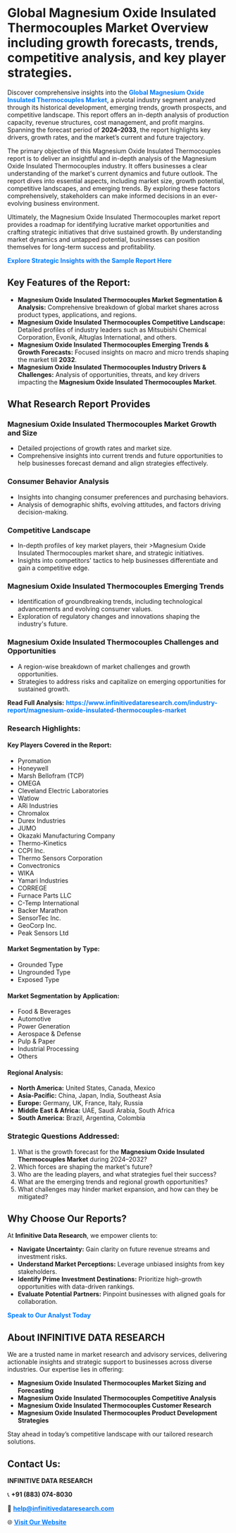 <h1>Global Magnesium Oxide Insulated Thermocouples Market Overview including growth forecasts, trends, competitive analysis, and key player strategies.</h1>
<p>
Discover comprehensive insights into the 
<a href="https://www.infinitivedataresearch.com/industry-report/magnesium-oxide-insulated-thermocouples-market" rel="dofollow" style="color: #007BFF; text-decoration: none;"><strong>Global Magnesium Oxide Insulated Thermocouples Market</strong></a>, a pivotal industry segment analyzed through its historical development, emerging trends, growth prospects, and competitive landscape. This report offers an in-depth analysis of production capacity, revenue structures, cost management, and profit margins. Spanning the forecast period of <strong>2024–2033</strong>, the report highlights key drivers, growth rates, and the market’s current and future trajectory.
</p>
<p>
The primary objective of this Magnesium Oxide Insulated Thermocouples report is to deliver an insightful and in-depth analysis of the Magnesium Oxide Insulated Thermocouples industry. It offers businesses a clear understanding of the market's current dynamics and future outlook. The report dives into essential aspects, including market size, growth potential, competitive landscapes, and emerging trends. By exploring these factors comprehensively, stakeholders can make informed decisions in an ever-evolving business environment.
</p>
<p>
Ultimately, the Magnesium Oxide Insulated Thermocouples market report provides a roadmap for identifying lucrative market opportunities and crafting strategic initiatives that drive sustained growth. By understanding market dynamics and untapped potential, businesses can position themselves for long-term success and profitability.
</p>
<p>
<a href="https://www.infinitivedataresearch.com/request-sample/reportId=106459" style="color: #007BFF; text-decoration: none;"><strong>Explore Strategic Insights with the Sample Report Here</strong></a>
</p>

<h2>Key Features of the Report:</h2>
<ul>
<li><strong>Magnesium Oxide Insulated Thermocouples Market Segmentation & Analysis:</strong> Comprehensive breakdown of global market shares across product types, applications, and regions.</li>
<li><strong>Magnesium Oxide Insulated Thermocouples Competitive Landscape:</strong> Detailed profiles of industry leaders such as Mitsubishi Chemical Corporation, Evonik, Altuglas International, and others.</li>
<li><strong>Magnesium Oxide Insulated Thermocouples Emerging Trends & Growth Forecasts:</strong> Focused insights on macro and micro trends shaping the market till <strong>2032</strong>.</li>
<li><strong>Magnesium Oxide Insulated Thermocouples Industry Drivers & Challenges:</strong> Analysis of opportunities, threats, and key drivers impacting the <strong>Magnesium Oxide Insulated Thermocouples Market</strong>.</li>
</ul>

<h2>What Research Report Provides</h2>
<h3>Magnesium Oxide Insulated Thermocouples Market Growth and Size</h3>
<ul>
<li>Detailed projections of growth rates and market size.</li>
<li>Comprehensive insights into current trends and future opportunities to help businesses forecast demand and align strategies effectively.</li>
</ul>

<h3>Consumer Behavior Analysis</h3>
<ul>
<li>Insights into changing consumer preferences and purchasing behaviors.</li>
<li>Analysis of demographic shifts, evolving attitudes, and factors driving decision-making.</li>
</ul>

<h3>Competitive Landscape</h3>
<ul>
<li>In-depth profiles of key market players, their >Magnesium Oxide Insulated Thermocouples market share, and strategic initiatives.</li>
<li>Insights into competitors' tactics to help businesses differentiate and gain a competitive edge.</li>
</ul>

<h3>Magnesium Oxide Insulated Thermocouples Emerging Trends</h3>
<ul>
<li>Identification of groundbreaking trends, including technological advancements and evolving consumer values.</li>
<li>Exploration of regulatory changes and innovations shaping the industry's future.</li>
</ul>

<h3>Magnesium Oxide Insulated Thermocouples Challenges and Opportunities</h3>
<ul>
<li>A region-wise breakdown of market challenges and growth opportunities.</li>
<li>Strategies to address risks and capitalize on emerging opportunities for sustained growth.</li>
</ul>
<p><strong>Read Full Analysis:</strong> <a href="https://www.infinitivedataresearch.com/industry-report/magnesium-oxide-insulated-thermocouples-market" rel="dofollow" style="color: #007BFF; text-decoration: none;"><strong>https://www.infinitivedataresearch.com/industry-report/magnesium-oxide-insulated-thermocouples-market</strong></a></p>
<h3>Research Highlights:</h3>
<h4>Key Players Covered in the Report:</h4>
<ul><li>Pyromation</li><li>Honeywell</li><li>Marsh Bellofram (TCP)</li><li>OMEGA</li><li>Cleveland Electric Laboratories</li><li>Watlow</li><li>ARi Industries</li><li>Chromalox</li><li>Durex Industries</li><li>JUMO</li><li>Okazaki Manufacturing Company</li><li>Thermo-Kinetics</li><li>CCPI Inc.</li><li>Thermo Sensors Corporation</li><li>Convectronics</li><li>WIKA</li><li>Yamari Industries</li><li>CORREGE</li><li>Furnace Parts LLC</li><li>C-Temp International</li><li>Backer Marathon</li><li>SensorTec Inc.</li><li>GeoCorp Inc.</li><li>Peak Sensors Ltd</li></ul>
<h4>Market Segmentation by Type:</h4>
<ul><li>Grounded Type</li><li>Ungrounded Type</li><li>Exposed Type</li></ul>
<h4>Market Segmentation by Application:</h4>
<ul><li>Food &amp; Beverages</li><li>Automotive</li><li>Power Generation</li><li>Aerospace &amp; Defense</li><li>Pulp &amp; Paper</li><li>Industrial Processing</li><li>Others</li></ul>

<h4>Regional Analysis:</h4>
<ul>
<li><strong>North America:</strong> United States, Canada, Mexico</li>
<li><strong>Asia-Pacific:</strong> China, Japan, India, Southeast Asia</li>
<li><strong>Europe:</strong> Germany, UK, France, Italy, Russia</li>
<li><strong>Middle East & Africa:</strong> UAE, Saudi Arabia, South Africa</li>
<li><strong>South America:</strong> Brazil, Argentina, Colombia</li>
</ul>

<h3>Strategic Questions Addressed:</h3>
<ol>
<li>What is the growth forecast for the <strong>Magnesium Oxide Insulated Thermocouples Market</strong> during 2024–2032?</li>
<li>Which forces are shaping the market's future?</li>
<li>Who are the leading players, and what strategies fuel their success?</li>
<li>What are the emerging trends and regional growth opportunities?</li>
<li>What challenges may hinder market expansion, and how can they be mitigated?</li>
</ol>

<h2>Why Choose Our Reports?</h2>
<p>At <strong>Infinitive Data Research</strong>, we empower clients to:</p>
<ul>
<li><strong>Navigate Uncertainty:</strong> Gain clarity on future revenue streams and investment risks.</li>
<li><strong>Understand Market Perceptions:</strong> Leverage unbiased insights from key stakeholders.</li>
<li><strong>Identify Prime Investment Destinations:</strong> Prioritize high-growth opportunities with data-driven rankings.</li>
<li><strong>Evaluate Potential Partners:</strong> Pinpoint businesses with aligned goals for collaboration.</li>
</ul>
<p><a href="https://www.infinitivedataresearch.com/industry-report/magnesium-oxide-insulated-thermocouples-market" rel="dofollow" style="color: #007BFF; text-decoration: none;"><strong>Speak to Our Analyst Today</strong></a></p>

<h2>About INFINITIVE DATA RESEARCH</h2>
<p>We are a trusted name in market research and advisory services, delivering actionable insights and strategic support to businesses across diverse industries. Our expertise lies in offering:</p>
<ul>
<li><strong>Magnesium Oxide Insulated Thermocouples Market Sizing and Forecasting</strong></li>
<li><strong>Magnesium Oxide Insulated Thermocouples Competitive Analysis</strong></li>
<li><strong>Magnesium Oxide Insulated Thermocouples Customer Research</strong></li>
<li><strong>Magnesium Oxide Insulated Thermocouples Product Development Strategies</strong></li>
</ul>
<p>Stay ahead in today’s competitive landscape with our tailored research solutions.</p>

<h2>Contact Us:</h2>
<p><strong>INFINITIVE DATA RESEARCH</strong></p>
<p>📞 <strong>+91 (883) 074-8030</strong></p>
<p>📧 <strong><a href="mailto:help@infinitivedataresearch.com" style="color: #007BFF;">help@infinitivedataresearch.com</a></strong></p>
<p>🌐 <strong><a href="https://www.infinitivedataresearch.com" rel="dofollow" style="color: #007BFF;">Visit Our Website</a></strong></p>